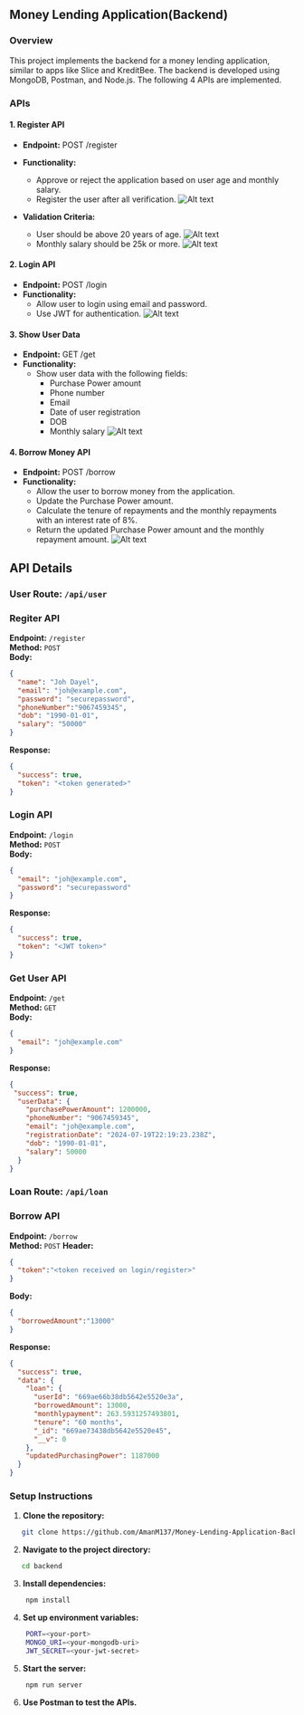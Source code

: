 ## Money Lending Application(Backend)


### Overview
This project implements the backend for a money lending application, similar to apps like Slice and KreditBee. The backend is developed using MongoDB, Postman, and Node.js.
The following 4 APIs are implemented.

### APIs

#### 1. Register API
- **Endpoint:** POST /register
- **Functionality:**
  - Approve or reject the application based on user age and monthly salary.
  - Register the user after all verification.
  ![Alt text](./images/RegisterUser.png)

- **Validation Criteria:**
  - User should be above 20 years of age.
  ![Alt text](./images/RegisterUser%20agenotsatisfied.png)
  - Monthly salary should be 25k or more.
  ![Alt text](./images/RegisterUser%20salarynotsatisfied.png)


#### 2. Login API
- **Endpoint:** POST /login
- **Functionality:**
  - Allow user to login using email and password.
  - Use JWT for authentication.
  ![Alt text](./images/login%20user.png)

#### 3. Show User Data
- **Endpoint:** GET /get
- **Functionality:**
  - Show user data with the following fields:
    - Purchase Power amount
    - Phone number
    - Email
    - Date of user registration
    - DOB
    - Monthly salary
  ![Alt text](./images/get%20user.png)

#### 4. Borrow Money API
- **Endpoint:** POST /borrow
- **Functionality:**
  - Allow the user to borrow money from the application.
  - Update the Purchase Power amount.
  - Calculate the tenure of repayments and the monthly repayments with an interest rate of 8%.
  - Return the updated Purchase Power amount and the monthly repayment amount.
  ![Alt text](./images/get%20loan.png)


## API Details

### User Route: `/api/user`
### Regiter API
**Endpoint:** `/register`  
**Method:** `POST`  
**Body:**
```json
{
  "name": "Joh Dayel",
  "email": "joh@example.com",
  "password": "securepassword",
  "phoneNumber":"9067459345",
  "dob": "1990-01-01",
  "salary": "50000"
}
```
**Response:**
```json
{
  "success": true,
  "token": "<token generated>"
}
```
### Login API
**Endpoint:** `/login`  
**Method:** `POST`  
**Body:**
```json
{
  "email": "joh@example.com",
  "password": "securepassword"
}
```
**Response:**
```json
{
  "success": true,
  "token": "<JWT token>"
}
```
### Get User API
**Endpoint:** `/get`  
**Method:** `GET`  
**Body:**
```json
{
  "email": "joh@example.com"
}
```
**Response:**
```json
{
 "success": true,
  "userData": {
    "purchasePowerAmount": 1200000,
    "phoneNumber": "9067459345",
    "email": "joh@example.com",
    "registrationDate": "2024-07-19T22:19:23.238Z",
    "dob": "1990-01-01",
    "salary": 50000
  }
}
```


### Loan Route: `/api/loan`
### Borrow API
**Endpoint:** `/borrow`  
**Method:** `POST` 
**Header:**
```json
{
  "token":"<token received on login/register>"
}
```
**Body:**
```json
{
  "borrowedAmount":"13000"
}
```
**Response:**
```json
{
  "success": true,
  "data": {
    "loan": {
      "userId": "669ae66b38db5642e5520e3a",
      "borrowedAmount": 13000,
      "monthlypayment": 263.5931257493801,
      "tenure": "60 months",
      "_id": "669ae73438db5642e5520e45",
      "__v": 0
    },
    "updatedPurchasingPower": 1187000
  }
}
```

### Setup Instructions

1. **Clone the repository:**
```bash
   git clone https://github.com/AmanM137/Money-Lending-Application-Backend.git
```
2. **Navigate to the project directory:**
```bash
   cd backend
```
3. **Install dependencies:**
```bash
    npm install
```
4. **Set up environment variables:**
```bash
    PORT=<your-port>
    MONGO_URI=<your-mongodb-uri>
    JWT_SECRET=<your-jwt-secret>
```
5. **Start the server:**
```bash
    npm run server
```
6. **Use Postman to test the APIs.**
